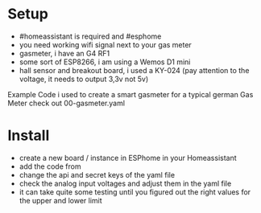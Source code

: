 # Setup
- #homeassistant is required and #esphome
- you need working wifi signal next to your gas meter 
- gasmeter, i have an G4 RF1 
- some sort of ESP8266, i am using a Wemos D1 mini
- hall sensor and breakout board, i used a KY-024  (pay attention to the voltage, it needs to output 3,3v not 5v)

Example Code i used to create a smart gasmeter for a typical german Gas Meter
check out 00-gasmeter.yaml

# Install
- create a new board / instance in ESPhome in your Homeassistant
- add the code from 
- change the api and secret keys of the yaml file 
- check the analog input voltages and adjust them in the yaml file
- it can take quite some testing until you figured out the right values for the upper and lower limit

